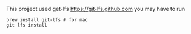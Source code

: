 
This projject used get-lfs
https://git-lfs.github.com
you may have to run
```
brew install git-lfs # for mac
git lfs install
```
